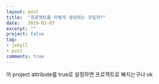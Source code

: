 ```yaml
---
layout: post
title:  "프로젝트를 어떻게 생성하는 것일까?"
date:   2019-02-07
excerpt: ""
project: false
tag:
- jekyll 
- post
comments: true
---
```

아 project attribute를 true로 설정하면 프로젝트로 빠지는구나 ok
